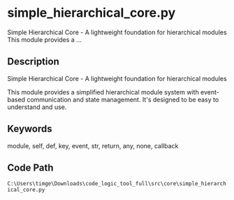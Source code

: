 # simple_hierarchical_core.py

Simple Hierarchical Core - A lightweight foundation for hierarchical modules This module provides a ...

## Description

Simple Hierarchical Core - A lightweight foundation for hierarchical modules

This module provides a simplified hierarchical module system with event-based
communication and state management. It's designed to be easy to understand and use.

## Keywords

module, self, def, key, event, str, return, any, none, callback

## Code Path

`C:\Users\timge\Downloads\code_logic_tool_full\src\core\simple_hierarchical_core.py`

